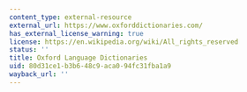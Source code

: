 ```yaml
---
content_type: external-resource
external_url: https://www.oxforddictionaries.com/
has_external_license_warning: true
license: https://en.wikipedia.org/wiki/All_rights_reserved
status: ''
title: Oxford Language Dictionaries
uid: 80d31ce1-b3b6-48c9-aca0-94fc31fba1a9
wayback_url: ''
---
```

